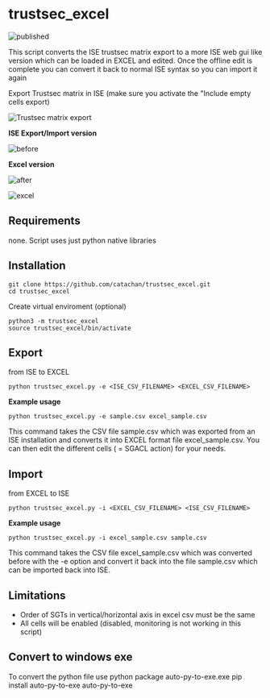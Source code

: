 # trustsec_excel
![published](https://static.production.devnetcloud.com/codeexchange/assets/images/devnet-published.svg)

This script converts the ISE trustsec matrix export to a more ISE web gui like version which can be loaded in EXCEL and edited. Once the offline edit is complete you can convert it back to normal ISE syntax so you can import it again

Export Trustsec matrix in ISE (make sure you activate the "Include empty cells export)

![Trustsec matrix export](https://i.ibb.co/F8ZTWnf/ise-export.png)

**ISE Export/Import version**

![before](https://i.ibb.co/LZ1ftMs/before.png)

**Excel version**

![after](https://i.ibb.co/NKd1B52/after.png)


![excel](https://i.ibb.co/LS5vRTD/excel.png)
## Requirements
none. Script uses just python native libraries

## Installation

``` 
git clone https://github.com/catachan/trustsec_excel.git
cd trustsec_excel
```

Create virtual enviroment (optional)

``` 
python3 -m trustsec_excel
source trustsec_excel/bin/activate
```


## Export

from ISE to EXCEL
``` 
python trustsec_excel.py -e <ISE_CSV_FILENAME> <EXCEL_CSV_FILENAME>
``` 

**Example usage**
``` 
python trustsec_excel.py -e sample.csv excel_sample.csv
``` 
This command takes the CSV file sample.csv which was exported from an ISE installation and converts it into EXCEL format file excel_sample.csv. You can then edit the different cells ( = SGACL action) for your needs.

## Import
from EXCEL to ISE
``` 
python trustsec_excel.py -i <EXCEL_CSV_FILENAME> <ISE_CSV_FILENAME> 
``` 

**Example usage**
``` 
python trustsec_excel.py -i excel_sample.csv sample.csv 
``` 
This command takes the CSV file excel_sample.csv which was converted before with the -e option and convert it back into the file sample.csv which can be imported back into ISE.

## Limitations
* Order of SGTs in vertical/horizontal axis in excel csv must be the same
* All cells will be enabled (disabled, monitoring is not working in this script)

## Convert to windows exe
To convert the python file use python package auto-py-to-exe.exe
pip install auto-py-to-exe
auto-py-to-exe
